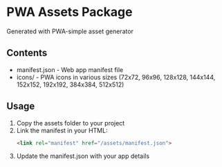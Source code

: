 # PWA Assets Package

Generated with PWA-simple asset generator

## Contents
- manifest.json - Web app manifest file
- icons/ - PWA icons in various sizes (72x72, 96x96, 128x128, 144x144, 152x152, 192x192, 384x384, 512x512)

## Usage
1. Copy the assets folder to your project
2. Link the manifest in your HTML:
   ```html
   <link rel="manifest" href="/assets/manifest.json">
   ```
3. Update the manifest.json with your app details
    